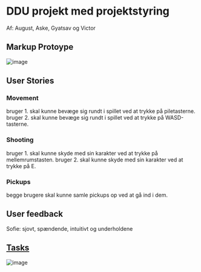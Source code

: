# DDU projekt med projektstyring
Af: August, Aske, Gyatsav og Victor

## Markup Protoype
![image](https://github.com/user-attachments/assets/b3edfb54-a3f9-47a3-b304-bf3e54e9fdcd)

## User Stories
### Movement
bruger 1. skal kunne bevæge sig rundt i spillet ved at trykke på piletasterne.
bruger 2. skal kunne bevæge sig rundt i spillet ved at trykke på WASD-tasterne.
### Shooting
bruger 1. skal kunne skyde med sin karakter ved at trykke på mellemrumstasten.
bruger 2. skal kunne skyde med sin karakter ved at trykke på E.
### Pickups
begge brugere skal kunne samle pickups op ved at gå ind i dem.


## User feedback
Sofie: sjovt, spændende, intuitivt og underholdene
## [Tasks](https://github.com/users/victorDigital/projects/2)
![image](https://github.com/user-attachments/assets/1a8e92be-74b6-4259-b9ae-ea06d7b5f60c)

